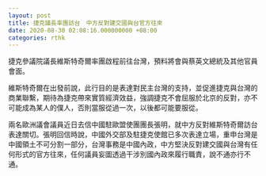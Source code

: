 ```yaml
---
layout: post
title: 捷克議長率團訪台　中方反對建交國與台官方往來
date: 2020-08-30 02:08:16.000000000 +08:00
categories: rthk
---
```


捷克參議院議長維斯特奇爾率團啟程前往台灣，預料將會與蔡英文總統及其他官員會面。

維斯特奇爾在出發前說，此行目的是表達對民主台灣的支持，並促進捷克與台灣的商業聯繫，期待為捷克帶來實質經濟效益，強調捷克不會屈服於北京的反對，亦不可能成為某人的僕人，否則當服從過一次，以後都可能要服從。

兩名歐洲議會議員近日去信中國駐歐盟使團團長張明，就中方反對維斯特奇爾訪台表達關切。張明回信時說，中國外交部及駐捷克使館已多次表達立場，重申台灣是中國領土不可分割一部分，台灣事務是中國內政，中方堅決反對建交國與台灣有任何形式的官方往來，任何議員妄圖透過干涉別國內政來履行職責，說不通亦行不通。
